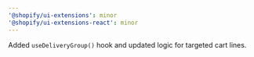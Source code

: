 ```yaml
---
'@shopify/ui-extensions': minor
'@shopify/ui-extensions-react': minor
---
```


Added `useDeliveryGroup()` hook and updated logic for targeted cart lines.

